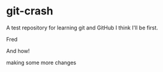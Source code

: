 # git-crash
A test repository for learning git and GitHub
I think I'll be first.

Fred

And how!

making some more changes

